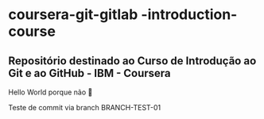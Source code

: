 # coursera-git-gitlab -introduction-course

## Repositório destinado ao Curso de Introdução ao Git e ao GitHub - IBM - Coursera

Hello World porque não 🖖

Teste de commit via branch BRANCH-TEST-01
